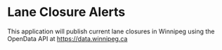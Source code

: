 # Lane Closure Alerts

This application will publish current lane closures in Winnipeg using the OpenData API at https://data.winnipeg.ca

